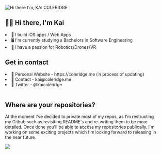 ![Hi there I'm, KAI COLERIDGE](https://user-images.githubusercontent.com/51129378/155043466-355174b8-1239-446c-9baa-b030f3825fe7.png)

<h2>👋🏻 Hi there, I'm Kai </h2>
<li> 📱 I build iOS apps / Web Apps</li>
<li> 🖥️ I'm currently studying a Bachelors in Software Engineering</li>
<li> 🤖 I have a passion for Robotics/Drones/VR </li>

<h2>Get in contact</h2>
<li>🔗 Personal Website - https://coleridge.me (in process of updating)</li>
<li>📧 Contact - kai@coleridge.me</li>
<li>🐤 Twitter - @kaicoleridge</li>
<br>

<h2>Where are your repositories?</h2>
<p> At the moment I've decided to private most of my repos, as I'm restructing my Github such as revisiting README's and re-writing them to be more detailed. Once done you'll be able to access my repositories publically. I'm working on some exciting projects which I'm looking forward to releasing in the near future.</p>

![](https://komarev.com/ghpvc/?username=kaicoleridge&color=blueviolet)
